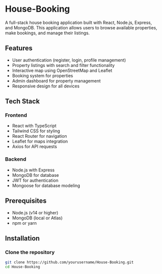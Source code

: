 # House-Booking

A full-stack house booking application built with React, Node.js, Express, and MongoDB. This application allows users to browse available properties, make bookings, and manage their listings.

## Features

- User authentication (register, login, profile management)
- Property listings with search and filter functionality
- Interactive map using OpenStreetMap and Leaflet
- Booking system for properties
- Admin dashboard for property management
- Responsive design for all devices

## Tech Stack

### Frontend
- React with TypeScript
- Tailwind CSS for styling
- React Router for navigation
- Leaflet for maps integration
- Axios for API requests

### Backend
- Node.js with Express
- MongoDB for database
- JWT for authentication
- Mongoose for database modeling

## Prerequisites

- Node.js (v14 or higher)
- MongoDB (local or Atlas)
- npm or yarn

## Installation

### Clone the repository

```bash
git clone https://github.com/yourusername/House-Booking.git
cd House-Booking